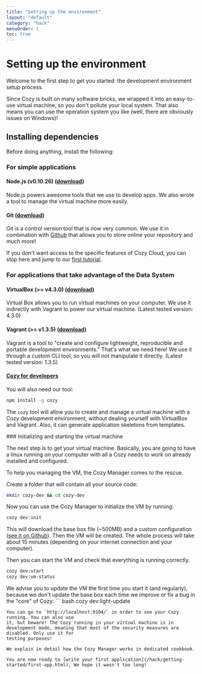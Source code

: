 ```yaml
---
title: "Setting up the environment"
layout: "default"
category: "hack"
menuOrder: 1
toc: true
---
```


# Setting up the environment

Welcome to the first step to get you started: the development environment setup
process.

Since Cozy is built on many software bricks, we wrapped it into an easy-to-use
virtual machine, so you don't pollute your local system. That also means you can
use the operation system you like (well, there are obviously issues on Windows)!

## Installing dependencies

Before doing anything, install the following:

### For simple applications

#### Node.js (v0.10.26) ([download](http://blog.nodejs.org/2014/02/18/node-v0-10-26-stable/))
Node.js powers awesome tools that we use to develop apps. We also wrote a tool
to manage the virtual machine more easily.

#### Git ([download](http://git-scm.com/book/en/Getting-Started-Installing-Git))

Git is a control version tool that is now very common. We use it in combination
with [Github](https://github.com) that allows you to store online your
repository and much more!

If you don't want access to the specific features of Cozy Cloud, you can stop
here and jump to our [first tutorial](hack/getting-started/first-app.html).

### For applications that take advantage of the Data System

#### VirtualBox (>= v4.3.0) (<a href="https://www.virtualbox.org/wiki/Downloads" target="_blank">download</a>)
Virtual Box allows you to run virtual machines on your computer. We use it
indirectly with Vagrant to power our virtual machine.
(Latest tested version: 4.3.0)

#### Vagrant (>= v1.3.5) (<a href="http://downloads.vagrantup.com/" target="_blank">download</a>)
Vagrant is a tool to "create and configure lightweight, reproducible and
portable development environments." That's what we need here! We use it through
a custom CLI tool, so you will not manipulate it directly.
(Latest tested version: 1.3.5)

#### [Cozy for developers](https://github.com/mycozycloud/cozy-manager)

You will also need our tool:

``` bash
npm install -g cozy
```

The `cozy` tool will allow you to create and manage a virtual machine with a Cozy development environment, without dealing yourself with VirtualBox and Vagrant. Also, it can generate application skeletons from templates.


### Initializing and starting the virtual machine

The next step is to get your virtual machine. Basically, you are going to
have a linux running on your computer with all a Cozy needs to work on already
installed and configured.

To help you managing the VM, the Cozy Manager comes to the rescue.

Create a folder that will contain all your source code:
``` bash
mkdir cozy-dev && cd cozy-dev
```

Now you can use the Cozy Manager to initialize the VM by running:
``` bash
cozy dev:init
```
This will download the base box file (~500MB) and a custom configuration ([see
it on
Github](https://github.com/mycozycloud/cozy-setup/blob/master/dev/Vagrantfile)).
Then the VM will be created. The whole process will take about 15 minutes
(depending on your internet connection and your computer).

Then you can start the VM and check that everything is running correctly.
``` bash
cozy dev:start
cozy dev:vm-status
```

We advise you to update the VM the first time you start it (and regularly),
because we don't update the base box each time we improve or fix a bug in the
"core" of Cozy: ``` bash
cozy dev:light-update
```
You can go to `http://localhost:9104/` in order to see your Cozy running. You can also use
it, but beware! The Cozy running in your virtual machine is in development mode, meaning that most of the security measures are disabled. Only use it for
testing purposes!

We explain in detail how the Cozy Manager works in dedicated cookbook.

You are now ready to [write your first application](/hack/getting-started/first-app.html), We hope it wasn't too long!
